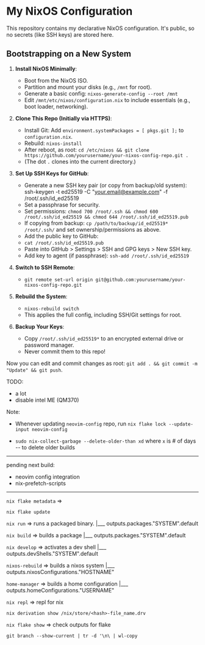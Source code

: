 # My NixOS Configuration

This repository contains my declarative NixOS configuration. It's public, so no secrets (like SSH keys) are stored here.

## Bootstrapping on a New System

1. **Install NixOS Minimally**:
   - Boot from the NixOS ISO.
   - Partition and mount your disks (e.g., `/mnt` for root).
   - Generate a basic config: `nixos-generate-config --root /mnt`
   - Edit `/mnt/etc/nixos/configuration.nix` to include essentials (e.g., boot loader, networking).

2. **Clone This Repo (Initially via HTTPS)**:
   - Install Git: Add `environment.systemPackages = [ pkgs.git ];` to `configuration.nix`.
   - Rebuild: `nixos-install`
   - After reboot, as root: `cd /etc/nixos && git clone https://github.com/yourusername/your-nixos-config-repo.git .`
   - (The dot `.` clones into the current directory.)

3. **Set Up SSH Keys for GitHub**:
   - Generate a new SSH key pair (or copy from backup/old system):
ssh-keygen -t ed25519 -C "your.email@example.com" -f /root/.ssh/id_ed25519
   - Set a passphrase for security.
   - Set permissions: `chmod 700 /root/.ssh && chmod 600 /root/.ssh/id_ed25519 && chmod 644 /root/.ssh/id_ed25519.pub`
   - If copying from backup: `cp /path/to/backup/id_ed25519* /root/.ssh/` and set ownership/permissions as above.
   - Add the public key to GitHub:
   - `cat /root/.ssh/id_ed25519.pub`
   - Paste into GitHub > Settings > SSH and GPG keys > New SSH key.
   - Add key to agent (if passphrase): `ssh-add /root/.ssh/id_ed25519`

4. **Switch to SSH Remote**:
   - `git remote set-url origin git@github.com:yourusername/your-nixos-config-repo.git`

5. **Rebuild the System**:
   - `nixos-rebuild switch`
   - This applies the full config, including SSH/Git settings for root.

6. **Backup Your Keys**:
   - Copy `/root/.ssh/id_ed25519*` to an encrypted external drive or password manager.
   - Never commit them to this repo!

Now you can edit and commit changes as root: `git add . && git commit -m "Update" && git push`.





TODO:
 - a lot
 - disable intel ME (QM370)

 Note:
 - Whenever updating `neovim-config` repo, run `nix flake lock --update-input neovim-config`

 - `sudo nix-collect-garbage --delete-older-than xd` where `x` is # of days -- to delete older builds




 ---

 pending next build:
  - neovim config integration
  - nix-prefetch-scripts


---

`nix flake metadata` =>

`nix flake update`

`nix run` => runs a packaged binary.
|___ outputs.packages."SYSTEM".default

`nix build` => builds a package
|___ outputs.packages."SYSTEM".default

`nix develop` => activates a dev shell
|___ outputs.devShells."SYSTEM".default

`nixos-rebuild` => builds a nixos system
|___ outputs.nixosConfigurations."HOSTNAME"

`home-manager` => builds a home configuration
|___ outputs.homeConfigurations."USERNAME"

`nix repl` => repl for nix

`nix derivation show /nix/store/<hash>-file_name.drv`

`nix flake show` => check outputs for flake




`git branch --show-current | tr -d '\n\ | wl-copy`
